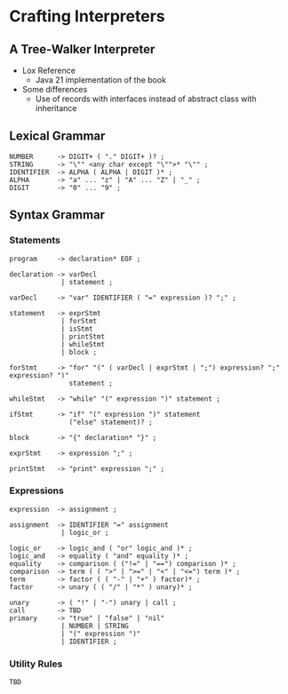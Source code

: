 # Crafting Interpreters

## A Tree-Walker Interpreter

- Lox Reference
    - Java 21 implementation of the book
- Some differences
    - Use of records with interfaces instead of abstract class with inheritance

## Lexical Grammar

```
NUMBER      -> DIGIT+ ( "." DIGIT+ )? ;
STRING      -> "\"" <any char except "\"">* "\"" ;
IDENTIFIER  -> ALPHA ( ALPHA | DIGIT )* ;
ALPHA       -> "a" ... "z" | "A" ... "Z" | "_" ; 
DIGIT       -> "0" ... "9" ;
```

## Syntax Grammar

### Statements

```
program     -> declaration* EOF ;

declaration -> varDecl
             | statement ;

varDecl     -> "var" IDENTIFIER ( "=" expression )? ";" ;

statement   -> exprStmt
             | forStmt
             | isStmt
             | printStmt
             | whileStmt
             | block ;

forStmt     -> "for" "(" ( varDecl | exprStmt | ";") expression? ";" expression? ")"
               statement ;

whileStmt   -> "while" "(" expression ")" statement ;

ifStmt      -> "if" "(" expression ")" statement
               ("else" statement)? ;

block       -> "{" declaration* "}" ;

exprStmt    -> expression ";" ;

printStmt   -> "print" expression ";" ;
```

### Expressions

```
expression  -> assignment ;

assignment  -> IDENTIFIER "=" assignment
             | logic_or ;

logic_or    -> logic_and ( "or" logic_and )* ;
logic_and   -> equality ( "and" equality )* ;
equality    -> comparison ( ("!=" | "==") comparison )* ;
comparison  -> term ( ( ">" | ">=" | "<" | "<=") term )* ;
term        -> factor ( ( "-" | "+" ) factor)* ;
factor      -> unary ( ( "/" | "*" ) unary)* ;

unary       -> ( "!" | "-") unary | call ;
call        -> TBD
primary     -> "true" | "false" | "nil"
             | NUMBER | STRING
             | "(" expression ")"
             | IDENTIFIER ;
```

### Utility Rules

```
TBD
```
